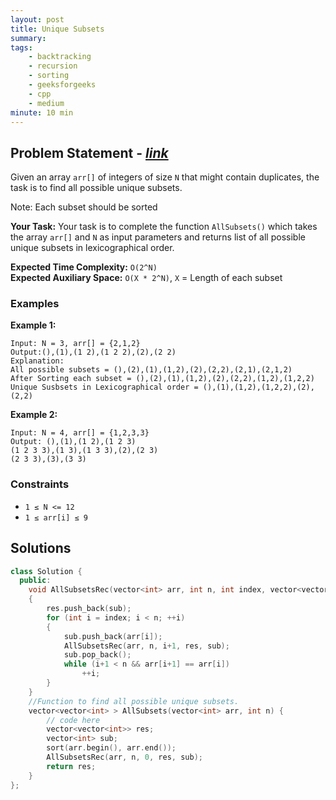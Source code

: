 ```yaml
---
layout: post
title: Unique Subsets                   
summary:
tags:
    - backtracking
    - recursion
    - sorting
    - geeksforgeeks
    - cpp
    - medium
minute: 10 min
---
```


## Problem Statement - [*link*](https://practice.geeksforgeeks.org/batch-problems/subsets-1587115621/0?track=DSASP-Backtracking&batchId=154)  

Given an array `arr[]` of integers of size `N` that might contain duplicates, the task is to find all possible unique subsets.

Note: Each subset should be sorted

**Your Task:** 
Your task is to complete the function `AllSubsets()` which takes the array `arr[]` and `N` as input parameters and returns list of all possible unique subsets in lexicographical order. 


**Expected Time Complexity:** `O(2^N)`              
**Expected Auxiliary Space:** `O(X * 2^N)`, `X` = Length of each subset


### Examples

**Example 1:**   
```
Input: N = 3, arr[] = {2,1,2}
Output:(),(1),(1 2),(1 2 2),(2),(2 2)
Explanation: 
All possible subsets = (),(2),(1),(1,2),(2),(2,2),(2,1),(2,1,2)
After Sorting each subset = (),(2),(1),(1,2),(2),(2,2),(1,2),(1,2,2) 
Unique Susbsets in Lexicographical order = (),(1),(1,2),(1,2,2),(2),(2,2)
```

**Example 2:**   
```
Input: N = 4, arr[] = {1,2,3,3}
Output: (),(1),(1 2),(1 2 3)
(1 2 3 3),(1 3),(1 3 3),(2),(2 3)
(2 3 3),(3),(3 3)
```

### Constraints

+ `1 ≤ N <= 12`
+ `1 ≤ arr[i] ≤ 9`

## Solutions

```cpp
class Solution {
  public:
    void AllSubsetsRec(vector<int> arr, int n, int index, vector<vector<int>>& res, vector<int>& sub)
    {
        res.push_back(sub);
        for (int i = index; i < n; ++i)
        {
            sub.push_back(arr[i]);
            AllSubsetsRec(arr, n, i+1, res, sub);
            sub.pop_back();
            while (i+1 < n && arr[i+1] == arr[i])
                ++i;
        }
    }
    //Function to find all possible unique subsets.
    vector<vector<int> > AllSubsets(vector<int> arr, int n) {
        // code here 
        vector<vector<int>> res;
        vector<int> sub;
        sort(arr.begin(), arr.end());
        AllSubsetsRec(arr, n, 0, res, sub);
        return res;
    }
};
```

